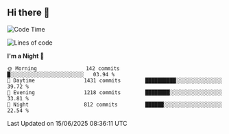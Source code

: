 ## Hi there 👋

<!--
**Wangmerlyn/Wangmerlyn** is a ✨ _special_ ✨ repository because its `README.md` (this file) appears on your GitHub profile.

Here are some ideas to get you started:

- 🔭 I’m currently working on ...
- 🌱 I’m currently learning ...
- 👯 I’m looking to collaborate on ...
- 🤔 I’m looking for help with ...
- 💬 Ask me about ...
- 📫 How to reach me: ...
- 😄 Pronouns: ...
- ⚡ Fun fact: ...
-->
<!--START_SECTION:waka-->
![Code Time](http://img.shields.io/badge/Code%20Time-343%20hrs%2016%20mins-blue)

![Lines of code](https://img.shields.io/badge/From%20Hello%20World%20I%27ve%20Written-15.8%20million%20lines%20of%20code-blue)

**I'm a Night 🦉** 

```text
🌞 Morning                142 commits         █░░░░░░░░░░░░░░░░░░░░░░░░   03.94 % 
🌆 Daytime                1431 commits        ██████████░░░░░░░░░░░░░░░   39.72 % 
🌃 Evening                1218 commits        ████████░░░░░░░░░░░░░░░░░   33.81 % 
🌙 Night                  812 commits         ██████░░░░░░░░░░░░░░░░░░░   22.54 % 
```



 Last Updated on 15/06/2025 08:36:11 UTC
<!--END_SECTION:waka-->
